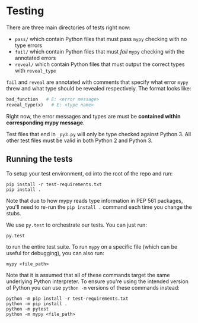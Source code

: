 Testing
=======

There are three main directories of tests right now:

- `pass/` which contain Python files that must pass `mypy` checking with
  no type errors
- `fail/` which contain Python files that must *fail* `mypy` checking
  with the annotated errors
- `reveal/` which contain Python files that must output the correct
  types with `reveal_type`

`fail` and `reveal` are annotated with comments that specify what error
`mypy` threw and what type should be revealed respectively. The format
looks like:

```python
bad_function   # E: <error message>
reveal_type(x)   # E: <type name>
```

Right now, the error messages and types are must be **contained within
corresponding mypy message**.

Test files that end in `_py3.py` will only be type checked against Python 3.
All other test files must be valid in both Python 2 and Python 3.

## Running the tests

To setup your test environment, cd into the root of the repo and run:


```
pip install -r test-requirements.txt
pip install .
```

Note that due to how mypy reads type information in PEP 561 packages, you'll 
need to re-run the `pip install .` command each time you change the stubs.

We use `py.test` to orchestrate our tests. You can just run:

```
py.test
```

to run the entire test suite. To run `mypy` on a specific file (which
can be useful for debugging), you can also run:

```
mypy <file_path>
```

Note that it is assumed that all of these commands target the same 
underlying Python interpreter. To ensure you're using the intended version of
Python you can use `python -m` versions of these commands instead:

```
python -m pip install -r test-requirements.txt
python -m pip install .
python -m pytest
python -m mypy <file_path>
```

